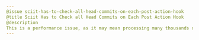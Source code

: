 ```yaml
---
@issue sciit-has-to-check-all-head-commits-on-each-post-action-hook
@title Sciit Has to Check all Head Commits on Each Post Action Hook
@description
This is a performance issue, as it may mean processing many thousands of branches if a project has many active issues.
---
```

